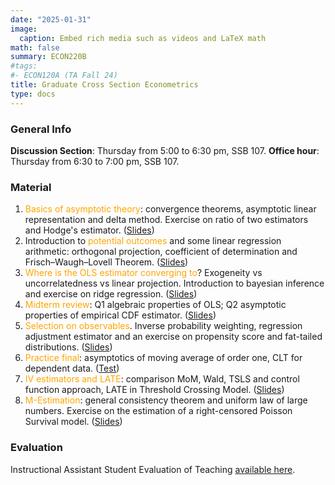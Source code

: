 ```yaml
---
date: "2025-01-31"
image:
  caption: Embed rich media such as videos and LaTeX math
math: false
summary: ECON220B
#tags:
#- ECON120A (TA Fall 24)
title: Graduate Cross Section Econometrics
type: docs
---
```

### General Info
__Discussion Section__: Thursday from 5:00 to 6:30 pm, SSB 107. __Office hour__: Thursday from 6:30 to 7:00 pm, SSB 107. 

### Material 
1. <span style="color: orange;"> Basics of asymptotic theory</span>: convergence theorems, asymptotic linear representation and delta method. Exercise on ratio of two estimators and Hodge's estimator. ([Slides](https://lapobini.github.io/discussion/ECON220B_winter25/ds1.pdf))
2. Introduction to <span style="color: orange;"> potential outcomes</span> and some linear regression arithmetic: orthogonal projection, coefficient of determination and Frisch–Waugh–Lovell Theorem. ([Slides](https://lapobini.github.io/discussion/ECON220B_winter25/ds2.pdf))
3. <span style="color: orange;"> Where is the OLS estimator converging to</span>? Exogeneity vs uncorrelatedness vs linear projection. Introduction to bayesian inference and exercise on ridge regression. ([Slides](https://lapobini.github.io/discussion/ECON220B_winter25/ds3.pdf))
4. <span style="color: orange;"> Midterm review</span>: Q1 algebraic properties of OLS; Q2 asymptotic properties of empirical CDF estimator. ([Slides](https://lapobini.github.io/discussion/ECON220B_winter25/ds4_annotated.pdf))
5. <span style="color: orange;"> Selection on observables</span>. Inverse probability weighting, regression adjustment estimator and an exercise on propensity score and fat-tailed distributions. ([Slides](https://lapobini.github.io/discussion/ECON220B_winter25/ds5.pdf))
6. <span style="color: orange;"> Practice final</span>: asymptotics of moving average of order one, CLT for dependent data. ([Test](https://lapobini.github.io/discussion/ECON220B_winter25/MockExam.pdf))
7. <span style="color: orange;"> IV estimators and LATE</span>: comparison MoM, Wald, TSLS and control function approach, LATE in Threshold Crossing Model. ([Slides](https://lapobini.github.io/discussion/ECON220B_winter25/ds7_8.pdf))
8. <span style="color: orange;"> M-Estimation</span>: general consistency theorem and uniform law of large numbers. Exercise on the estimation of a right-censored Poisson Survival model. ([Slides](https://lapobini.github.io/discussion/ECON220B_winter25/ds9.pdf))

### Evaluation 
Instructional Assistant Student Evaluation of Teaching [available here](https://lapobini.github.io/discussion/ECON220B_winter25/220B_evaluation_2025.pdf).